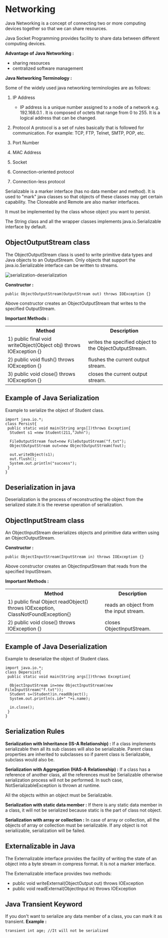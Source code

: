 # Networking

Java Networking is a concept of connecting two or more computing devices together so that we can share resources.

Java Socket Programming provides facility to share data between different computing devices.

**Advantage of Java Networking :**
-	sharing resources
-	centralized software management

**Java Networking Terminology :**

Some of the widely used java networking terminologies are as follows:
1.	IP Address
    - IP address is a unique number assigned to a node of a network e.g. 192.168.0.1 . It is composed of octets that range from 0 to 255.
It is a logical address that can be changed.
2.	Protocol
A protocol is a set of rules basically that is followed for communication. For example: TCP, FTP, Telnet, SMTP, POP, etc.

3.	Port Number
4.	MAC Address
5.	Socket
6.	Connection-oriented protocol
7.  Connection-less protocol


Serializable is a marker interface (has no data member and method). It is used to "mark" java classes so that objects of these classes may get certain capability. The Cloneable and Remote are also marker interfaces.

It must be implemented by the class whose object you want to persist.

The String class and all the wrapper classes implements java.io.Serializable interface by default.

## ObjectOutputStream class
The ObjectOutputStream class is used to write primitive data types and Java objects to an OutputStream. Only objects that support the java.io.Serializable interface can be written to streams.

![serialization-deserialization](https://user-images.githubusercontent.com/2780145/34921451-530414b8-f9a8-11e7-9201-0ed1b395906e.JPG)

**Constructor :**
```
public ObjectOutputStream(OutputStream out) throws IOException {}
```
Above constructor creates an ObjectOutputStream that writes to the specified OutputStream.

**Important Methods :**
<table class="alt">
<tbody><tr><th>Method</th><th>Description</th></tr>
<tr><td>1) public final void writeObject(Object obj) throws IOException {}</td><td>writes the specified object to the ObjectOutputStream. </td></tr>
<tr><td>2) public void flush() throws IOException {}</td><td>flushes the current output stream. </td></tr>
<tr><td>3) public void close() throws IOException {}</td><td>closes the current output stream. </td></tr>
</tbody></table>

## Example of Java Serialization
Example to serialize the object of Student class.
```
import java.io.*;  
class Persist{  
 public static void main(String args[])throws Exception{  
  Student s1 =new Student(211,"John");  
  
  FileOutputStream fout=new FileOutputStream("f.txt");  
  ObjectOutputStream out=new ObjectOutputStream(fout);  
  
  out.writeObject(s1);  
  out.flush();  
  System.out.println("success");  
 }  
}  
```

## Deserialization in java
Deserialization is the process of reconstructing the object from the serialized state.It is the reverse operation of serialization.

## ObjectInputStream class
An ObjectInputStream deserializes objects and primitive data written using an ObjectOutputStream.

**Constructor :**
```
public ObjectInputStream(InputStream in) throws IOException {}
```
Above constructor creates an ObjectInputStream that reads from the specified InputStream.

**Important Methods :**
<table class="alt">
<tbody><tr><th>Method</th><th>Description</th></tr>
<tr><td>1) public final Object readObject() throws IOException, ClassNotFoundException{}</td><td>reads an object from the input stream. </td></tr>
<tr><td>2) public void close() throws IOException {}</td><td>closes ObjectInputStream.</td></tr>
</tbody></table>

## Example of Java Deserialization
Example to deserialize the object of Student class.
```
import java.io.*;  
class Depersist{  
 public static void main(String args[])throws Exception{  
    
  ObjectInputStream in=new ObjectInputStream(new FileInputStream("f.txt"));  
  Student s=(Student)in.readObject();  
  System.out.println(s.id+" "+s.name);  
  
  in.close();  
 }  
}  
```

## Serialization Rules

**Serialization with Inheritance (IS-A Relationship) :**
If a class implements serializable then all its sub classes will also be serializable. Parent class properties are inherited to subclasses so if parent class is Serializable, subclass would also be.

**Serialization with Aggregation (HAS-A Relationship) :**
If a class has a reference of another class, all the references must be Serializable otherwise serialization process will not be performed. In such case, NotSerializableException is thrown at runtime. 

All the objects within an object must be Serializable.

**Serialization with static data member :**
If there is any static data member in a class, it will not be serialized because static is the part of class not object.

**Serialization with array or collection :**
In case of array or collection, all the objects of array or collection must be serializable. If any object is not serialiizable, serialization will be failed.

## Externalizable in Java
The Externalizable interface provides the facility of writing the state of an object into a byte stream in compress format. It is not a marker interface.

The Externalizable interface provides two methods:
- public void writeExternal(ObjectOutput out) throws IOException
- public void readExternal(ObjectInput in) throws IOException

## Java Transient Keyword
If you don't want to serialize any data member of a class, you can mark it as transient.
**Example :**
```
transient int age; //It will not be serialized  
```
